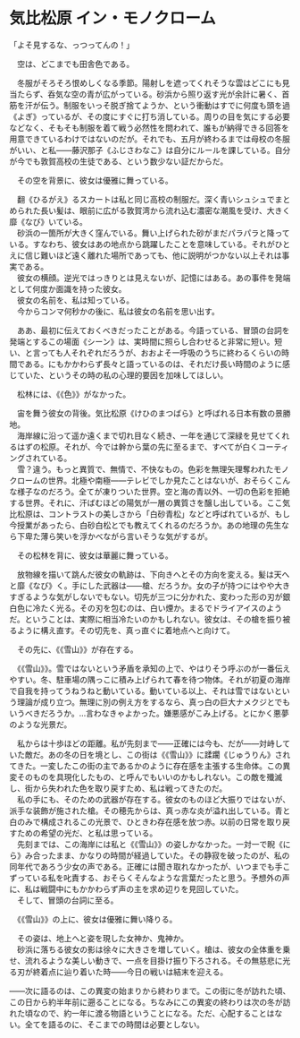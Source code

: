 # 気比松原 イン・モノクローム

「よそ見するな、っつってんの！」

　空は、どこまでも田舎色である。

　冬服がそろそろ恨めしくなる季節。陽射しを遮ってくれそうな雲はどこにも見当たらず、呑気な空の青が広がっている。砂浜から照り返す光が余計に暑く、首筋を汗が伝う。制服をいっそ脱ぎ捨てようか、という衝動はすでに何度も頭を過《よぎ》っているが、その度にすぐに打ち消している。周りの目を気にする必要などなく、そもそも制服を着て戦う必然性を問われて、誰もが納得できる回答を用意できているわけではないのだが。それでも、五月が終わるまでは母校の冬服がいい、と私――藤沢那子《ふじさわなこ》は自分にルールを課している。自分が今でも敦賀高校の生徒である、という数少ない証だからだ。

　その空を背景に、彼女は優雅に舞っている。

　翻《ひるがえ》るスカートは私と同じ高校の制服だ。深く青いシュシュでまとめられた長い髪は、眼前に広がる敦賀湾から流れ込む濃密な潮風を受け、大きく靡《なび》いている。  
　砂浜の一箇所が大きく窪んでいる。舞い上げられた砂がまだパラパラと降っている。すなわち、彼女はあの地点から跳躍したことを意味している。それがひとえに信じ難いほど遠く離れた場所であっても、他に説明がつかない以上それは事実である。  
　彼女の横顔。逆光ではっきりとは見えないが、記憶にはある。あの事件を発端として何度か面識を持った彼女。  
　彼女の名前を、私は知っている。  
　今からコンマ何秒かの後に、私は彼女の名前を思い出す。

　ああ、最初に伝えておくべきだったことがある。今語っている、冒頭の台詞を発端とするこの場面《シーン》は、実時間に照らし合わせると非常に短い。短い、と言っても人それぞれだろうが、おおよそ一呼吸のうちに終わるくらいの時間である。にもかかわらず長々と語っているのは、それだけ長い時間のように感じていた、というその時の私の心理的要因を加味してほしい。

　松林には、《《色》》がなかった。

　宙を舞う彼女の背後。気比松原《けひのまつばら》と呼ばれる日本有数の景勝地。  
　海岸線に沿って遥か遠くまで切れ目なく続き、一年を通じて深緑を見せてくれるはずの松原。それが、今では幹から葉の先に至るまで、すべてが白くコーティングされている。  
　雪？違う。もっと異質で、無情で、不快なもの。色彩を無理矢理奪われたモノクロームの世界。北極や南極――テレビでしか見たことはないが、おそらくこんな様子なのだろう。全てが凍りついた世界。空と海の青以外、一切の色彩を拒絶する世界。それに、汗ばむほどの陽気が一層の異質さを醸し出している。ここ気比松原は、コントラストの美しさから「白砂青松」などと呼ばれているが、もし今授業があったら、白砂白松とでも教えてくれるのだろうか。あの地理の先生なら下卑た薄ら笑いを浮かべながら言いそうな気がするが。

　その松林を背に、彼女は華麗に舞っている。

　放物線を描いて跳んだ彼女の軌跡は、下向きへとその方向を変える。髪は天へと靡《なび》く。手にした武器は――槍、だろうか。女の子が持つにはやや大きすぎるような気がしないでもない。切先が三つに分かれた、変わった形の刃が銀白色に冷たく光る。その刃を包むのは、白い煙か。まるでドライアイスのようだ。ということは、実際に相当冷たいのかもしれない。彼女は、その槍を振り被るように構え直す。その切先を、真っ直ぐに着地点へと向けて。

　その先に、《《雪山》》が存在する。

　《《雪山》》。雪ではないという矛盾を承知の上で、やはりそう呼ぶのが一番伝えやすい。冬、駐車場の隅っこに積み上げられて春を待つ物体。それが初夏の海岸で自我を持ってうねうねと動いている。動いている以上、それは雪ではないという理論が成り立つ。無理に別の例え方をするなら、真っ白の巨大ナメクジとでもいうべきだろうか。…言わなきゃよかった。嫌悪感がこみ上げる。とにかく悪夢のような光景だ。

　私からは十歩ほどの距離。私が先刻まで――正確には今も、だが――対峙していた敵だ。あの冬の日を境とし、この街は《《雪山》》に蹂躙《じゅうりん》されてきた。一変したこの街の主であるかのように存在感を主張する生命体。この異変そのものを具現化したもの、と呼んでもいいのかもしれない。この敵を殲滅し、街から失われた色を取り戻すため、私は戦ってきたのだ。  
　私の手にも、そのための武器が存在する。彼女のものほど大振りではないが、派手な装飾が施された槍。その穂先からは、真っ赤な炎が溢れ出している。青と白のみで構成されるこの光景で、ひときわ存在感を放つ赤。以前の日常を取り戻すための希望の光だ、と私は思っている。  
　先刻までは、この海岸には私と《《雪山》》の姿しかなかった。一対一で睨《にら》み合ったまま、かなりの時間が経過していた。その静寂を破ったのが、私の同年代であろう少女の声である。正確には聞き取れなかったが、いつまでも手こずっている私を叱責する、おそらくそんなような言葉だったと思う。予想外の声に、私は戦闘中にもかかわらず声の主を求め辺りを見回していた。  
　そして、冒頭の台詞に至る。

　《《雪山》》の上に、彼女は優雅に舞い降りる。

　その姿は、地上へと姿を現した女神か、鬼神か。  
　砂浜に落ちる彼女の影は徐々に大きさを増していく。槍は、彼女の全体重を乗せ、流れるような美しい動きで、一点を目掛け振り下ろされる。その無慈悲に光る刃が終着点に辿り着いた時――今日の戦いは結末を迎える。



――次に語るのは、この異変の始まりから終わりまで。この街に冬が訪れた頃、この日から約半年前に遡ることになる。ちなみにこの異変の終わりは次の冬が訪れた頃なので、約一年に渡る物語ということになる。ただ、心配することはない。全てを語るのに、そこまでの時間は必要としない。
